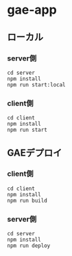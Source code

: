 # gae-app

## ローカル
### server側
```
cd server
npm install
npm run start:local
```

### client側
```
cd client
npm install
npm run start
```

## GAEデプロイ
### client側
```
cd client
npm install
npm run build
```

### server側
```
cd server
npm install
npm run deploy
```

